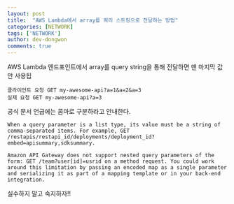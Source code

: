 ```yaml
---
layout: post
title:  "AWS Lambda에서 array를 쿼리 스트링으로 전달하는 방법"
categories: [NETWORK]
tags: ['NETWORK']
author: dev-dongwon
comments: true
---
```


AWS Lambda 엔드포인트에서 array를 query string을 통해 전달하면 맨 마지막 값만 사용됩

```
클라이언트 요청 GET my-awesome-api?a=1&a=2&a=3
실제 요청 GET my-awesome-api?a=3
```

공식 문서 언급에는 콤마로 구분하라고 안내한다.

```
When a query parameter is a list type, its value must be a string of comma-separated items. For example, GET /restapis/restapi_id/deployments/deployment_id?embed=apisummary,sdksummary.

Amazon API Gateway does not support nested query parameters of the form: GET /team?user[id]=usrid on a method request. You could work around this limitation by passing an encoded map as a single parameter and serializing it as part of a mapping template or in your back-end integration.
```

실수하지 말고 숙지하자!!